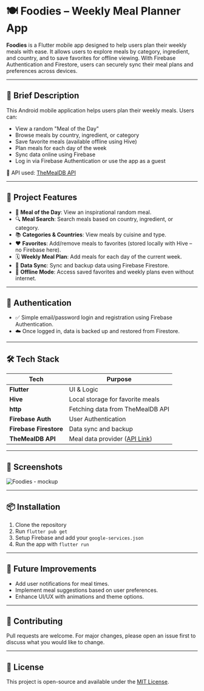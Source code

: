 # 🍽️ Foodies – Weekly Meal Planner App

**Foodies** is a Flutter mobile app designed to help users plan their weekly meals with ease. It allows users to explore meals by category, ingredient, and country, and to save favorites for offline viewing. With Firebase Authentication and Firestore, users can securely sync their meal plans and preferences across devices.

---

## 📝 Brief Description

This Android mobile application helps users plan their weekly meals. Users can:
- View a random "Meal of the Day"
- Browse meals by country, ingredient, or category
- Save favorite meals (available offline using Hive)
- Plan meals for each day of the week
- Sync data online using Firebase
- Log in via Firebase Authentication or use the app as a guest

🔗 API used: [TheMealDB API](https://themealdb.com/api.php)

---

## 🚀 Project Features

- 🍱 **Meal of the Day**: View an inspirational random meal.
- 🔍 **Meal Search**: Search meals based on country, ingredient, or category.
- 📚 **Categories & Countries**: View meals by cuisine and type.
- ❤️ **Favorites**: Add/remove meals to favorites (stored locally with Hive – no Firebase here).
- 🗓️ **Weekly Meal Plan**: Add meals for each day of the current week.
- 🔄 **Data Sync**: Sync and backup data using Firebase Firestore.
- 📶 **Offline Mode**: Access saved favorites and weekly plans even without internet.
  
---

## 🔐 Authentication

- ✅ Simple email/password login and registration using Firebase Authentication.
- ☁️ Once logged in, data is backed up and restored from Firestore.

---

## 🛠️ Tech Stack

| Tech               | Purpose                                      |
|--------------------|----------------------------------------------|
| **Flutter**         | UI & Logic                                   |
| **Hive**            | Local storage for favorite meals             |
| **http**            | Fetching data from TheMealDB API            |
| **Firebase Auth**   | User Authentication                         |
| **Firebase Firestore** | Data sync and backup                   |
| **TheMealDB API**   | Meal data provider ([API Link](https://themealdb.com/api.php)) |

---

## 📸 Screenshots

![Foodies  - mockup](https://github.com/user-attachments/assets/0439905b-f653-4b30-9c94-28127d048c44)


---

## 📦 Installation

1. Clone the repository  
2. Run `flutter pub get`  
3. Setup Firebase and add your `google-services.json`  
4. Run the app with `flutter run`

---

## 🧠 Future Improvements

- Add user notifications for meal times.
- Implement meal suggestions based on user preferences.
- Enhance UI/UX with animations and theme options.

---

## 🤝 Contributing

Pull requests are welcome. For major changes, please open an issue first to discuss what you would like to change.

---

## 📄 License

This project is open-source and available under the [MIT License](LICENSE).

